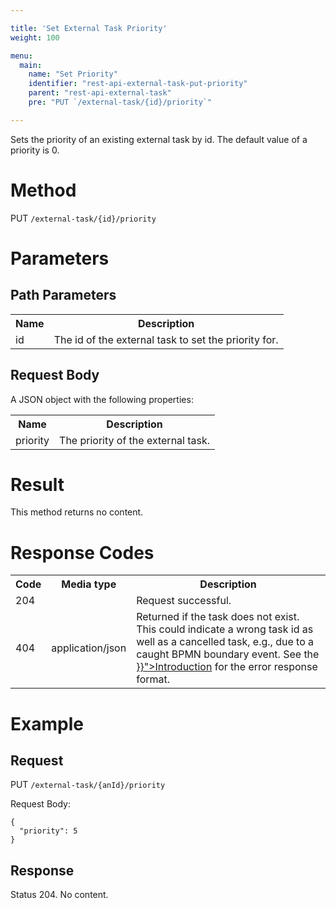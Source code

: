 ```yaml
---

title: 'Set External Task Priority'
weight: 100

menu:
  main:
    name: "Set Priority"
    identifier: "rest-api-external-task-put-priority"
    parent: "rest-api-external-task"
    pre: "PUT `/external-task/{id}/priority`"

---
```



Sets the priority of an existing external task by id. The default value of a priority is 0.


# Method

PUT `/external-task/{id}/priority`

# Parameters

## Path Parameters

<table class="table table-striped">
  <tr>
    <th>Name</th>
    <th>Description</th>
  </tr>
  <tr>
    <td>id</td>
    <td>The id of the external task to set the priority for.</td>
  </tr>
</table>

## Request Body

A JSON object with the following properties:

<table class="table table-striped">
  <tr>
    <th>Name</th>
    <th>Description</th>
  </tr>
  <tr>
    <td>priority</td>
    <td>The priority of the external task.</td>
  </tr>
</table>

# Result

This method returns no content.

# Response Codes

<table class="table table-striped">
  <tr>
    <th>Code</th>
    <th>Media type</th>
    <th>Description</th>
  </tr>
  <tr>
    <td>204</td>
    <td></td>
    <td>Request successful.</td>
  </tr>
  <tr>
    <td>404</td>
    <td>application/json</td>
    <td>Returned if the task does not exist. This could indicate a wrong task id as well as a cancelled task, e.g., due to a caught BPMN boundary event. See the <a href="{{< ref "/reference/rest/overview/_index.md#error-handling" >}}">Introduction</a> for the error response format.</td>
  </tr>
</table>

# Example

## Request

PUT `/external-task/{anId}/priority`

Request Body:

    {
      "priority": 5
    }

## Response

Status 204. No content.

